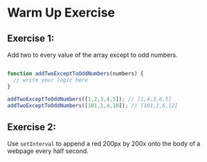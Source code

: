 # Warm Up Exercise

## Exercise 1: 

Add two to every value of the array except to odd numbers.

```js

function addTwoExceptToOddNumbers(numbers) {
  // write your logic here
}

addTwoExceptToOddNumbers([1,2,3,4,5]); // [1,4,3,6,5]
addTwoExceptToOddNumbers([101,1,4,10]); // [101,1,6,12]
```

## Exercise 2: 

Use `setInterval` to append a red 200px by 200x onto the body of a webpage every half second.
